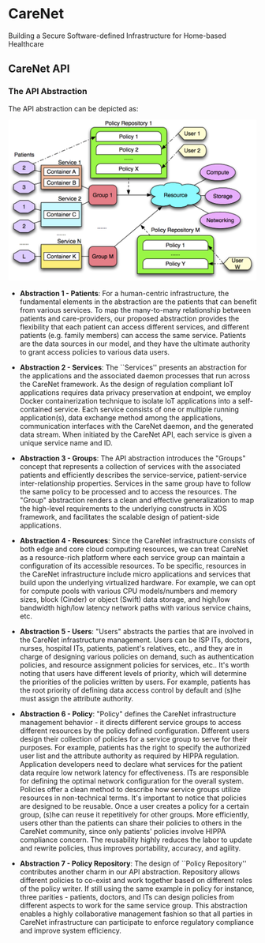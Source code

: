 # CareNet
Building a Secure Software-defined Infrastructure for Home-based Healthcare


## CareNet API

### The API Abstraction

The API abstraction can be depicted as:

![alt text][abstraction]

[abstraction]: https://github.com/ACANETS/CareNet/blob/master/figs/API-v2.png "The CareNet API Abstraction"

+ **Abstraction 1 - Patients**:
For a human-centric infrastructure, the fundamental elements in the abstraction are the patients that can benefit from various services. To map the many-to-many relationship between patients and care-providers, our proposed abstraction provides the flexibility that each patient can access different services, and different patients (e.g. family members) can access the same service. Patients are the data sources in our model, and they have the ultimate authority to grant access policies to various data users.

+ **Abstraction 2 - Services**:
The ``Services'' presents an abstraction for the applications and the associated daemon processes that run across the CareNet framework. As the design of regulation compliant IoT applications requires data privacy preservation at endpoint, we employ Docker containerization technique to isolate IoT applications into a self-contained service. Each service consists of one or multiple running application(s), data exchange method among the applications, communication interfaces with the CareNet daemon, and the generated data stream. When initiated by the CareNet API, each service is given a unique service name and ID.

+ **Abstraction 3 - Groups**:
The API abstraction introduces the "Groups" concept that represents a collection of services with the associated patients and efficiently describes the service-service, patient-service inter-relationship properties. Services in the same group have to follow the same policy to be processed and to access the resources. The "Group" abstraction renders a clean and effective generalization to map the high-level requirements to the underlying constructs in XOS framework, and facilitates the scalable design of patient-side applications.


+ **Abstraction 4 - Resources**:
Since the CareNet infrastructure consists of both edge and core cloud computing resources, we can treat CareNet as a resource-rich platform where each service group can maintain a configuration of its accessible resources. To be specific, resources in the CareNet infrastructure include micro applications and services that build upon the underlying virtualized hardware. For example, we can opt for compute pools with various CPU models/numbers and memory sizes, block (Cinder) or object (Swift) data storage, and high/low bandwidth high/low latency network paths with various service chains, etc.

+ **Abstraction 5 - Users**:
"Users" abstracts the parties that are involved in the CareNet infrastructure management. Users can be ISP ITs, doctors, nurses, hospital ITs, patients, patient's relatives, etc., and they are in charge of designing various policies on demand, such as authentication policies, and resource assignment policies for services, etc.. It's worth noting that users have different levels of priority, which will determine the priorities of the policies written by users. For example, patients has the root priority of defining data access control by default and (s)he must assign the attribute authority.

+ **Abstraction 6 - Policy**:
"Policy" defines the CareNet infrastructure management behavior - it directs different service groups to access different resources by the policy defined configuration. Different users design their collection of policies for a service group to serve for their purposes. For example, patients has the right to specify the authorized user list and the attribute authority as required by HIPPA regulation. Application developers need to declare what services for the patient data require low network latency for effectiveness. ITs are responsible for defining the optimal network configuration for the overall system.
Policies offer a clean method to describe how service groups utilize resources in non-technical terms. It's important to notice that policies are designed to be reusable. Once a user creates a policy for a certain group, (s)he can reuse it repetitively for other groups. More efficiently, users other than the patients can share their policies to others in the CareNet community, since only patients' policies involve HIPPA compliance concern. The reusability highly reduces the labor to update and rewrite policies, thus improves portability, accuracy, and agility.

+ **Abstraction 7 - Policy Repository**:
The design of ``Policy Repository'' contributes another charm in our API abstraction. Repository allows different policies to co-exist and work together based on different roles of the policy writer. If still using the same example in policy for instance, three parities - patients, doctors, and ITs can design policies from different aspects to work for the same service group. This abstraction enables a highly collaborative management fashion so that all parties in CareNet infrastructure can participate to enforce regulatory compliance and improve system efficiency.